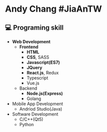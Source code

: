 # Andy Chang #JiaAnTW

## :computer: Programing skill
- **Web Development**
  - **Frontend**
    - **HTML**
    - **CSS**, SASS
    - **Javascript(ES7)**
    - **JQuery**
    - **React.js**, Redux
    - Typescript
    - Vue.js
  - Backend
    - **Node.js(Express)**
    - Golang
- Mobile App Development
  - Andriod Studio(Java)
- Software Development
  - C/C++(Qt5)
  - Python
